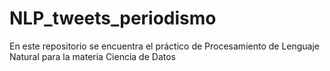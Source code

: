 # NLP_tweets_periodismo
En este repositorio se encuentra el práctico de Procesamiento de Lenguaje Natural para la materia Ciencia de Datos
